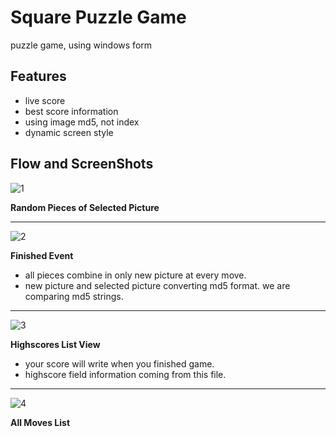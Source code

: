 # Square Puzzle Game

puzzle game, using windows form

## Features
- live score
- best score information
- using image md5, not index
- dynamic screen style

## Flow and ScreenShots
![1](https://user-images.githubusercontent.com/30631029/60945555-88a8e200-a2f4-11e9-9c4a-3c5075b25b1e.png)

**Random Pieces of Selected Picture**
****
![2](https://user-images.githubusercontent.com/30631029/60945556-89417880-a2f4-11e9-8c25-fd41159f8219.png)

**Finished Event**

- all pieces combine in only new picture at every move.
- new picture and selected picture converting md5 format. we are comparing md5 strings.

****
![3](https://user-images.githubusercontent.com/30631029/60945558-89417880-a2f4-11e9-81fe-b31121046ab9.png)

**Highscores List View**

- your score will write when you finished game.
- highscore field information coming from this file.

****
![4](https://user-images.githubusercontent.com/30631029/60945554-88a8e200-a2f4-11e9-9090-f6834c87ce44.png)

**All Moves List**


